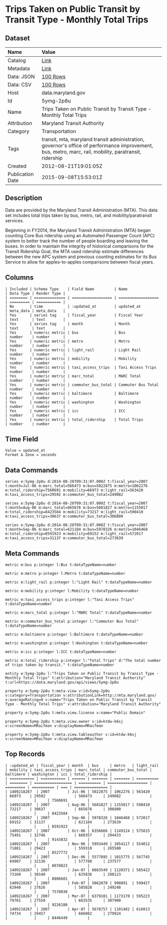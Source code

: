 # Trips Taken on Public Transit by Transit Type - Monthly Total Trips

## Dataset

| Name | Value |
| :--- | :---- |
| Catalog | [Link](https://catalog.data.gov/dataset/trips-taken-on-public-transit-by-transit-type-4abd1) |
| Metadata | [Link](https://data.maryland.gov/api/views/5ymg-2p8u) |
| Data: JSON | [100 Rows](https://data.maryland.gov/api/views/5ymg-2p8u/rows.json?max_rows=100) |
| Data: CSV | [100 Rows](https://data.maryland.gov/api/views/5ymg-2p8u/rows.csv?max_rows=100) |
| Host | data.maryland.gov |
| Id | 5ymg-2p8u |
| Name | Trips Taken on Public Transit by Transit Type - Monthly Total Trips |
| Attribution | Maryland Transit Authority |
| Category | Transportation |
| Tags | transit, mta, maryland transit administration, governor's office of performance improvement, bus, metro, marc, rail, mobility, paratransit, ridership |
| Created | 2012-08-21T19:01:05Z |
| Publication Date | 2015-09-08T15:53:01Z |

## Description

Data are provided by the Maryland Transit Administration (MTA). This data set includes total trips taken by bus, metro, rail, and mobility/paratransit services. 

Beginning in FY2014, the Maryland Transit Administration (MTA) began counting Core Bus ridership using an Automated Passenger Count (APC) system to better track the number of people boarding and leaving the buses. In order to maintain the integrity of historical comparisons for the Transit Ridership Goal, the MTA used ridership estimate differences between the new APC system and previous counting estimates for its Bus Service to allow for apples-to-apples comparisons between fiscal years.

## Columns

```ls
| Included | Schema Type    | Field Name         | Name               | Data Type | Render Type |
| ======== | ============== | ================== | ================== | ========= | =========== |
| No       | time           | :updated_at        | updated_at         | meta_data | meta_data   |
| Yes      | series tag     | fiscal_year        | Fiscal Year        | text      | text        |
| Yes      | series tag     | month              | Month              | text      | text        |
| Yes      | numeric metric | bus                | Bus                | number    | number      |
| Yes      | numeric metric | metro              | Metro              | number    | number      |
| Yes      | numeric metric | light_rail         | Light Rail         | number    | number      |
| Yes      | numeric metric | mobility           | Mobility           | number    | number      |
| Yes      | numeric metric | taxi_access_trips  | Taxi Access Trips  | number    | number      |
| Yes      | numeric metric | marc_total         | MARC Total         | number    | number      |
| Yes      | numeric metric | commuter_bus_total | Commuter Bus Total | number    | number      |
| Yes      | numeric metric | baltimore          | Baltimore          | number    | number      |
| Yes      | numeric metric | washington         | Washington         | number    | number      |
| Yes      | numeric metric | icc                | ICC                | number    | number      |
| Yes      | numeric metric | total_ridership    | Total Trips        | number    | number      |
```

## Time Field

```ls
Value = updated_at
Format & Zone = seconds
```

## Data Commands

```ls
series e:5ymg-2p8u d:2014-08-28T09:31:07.000Z t:fiscal_year=2007 t:month=Jul-06 m:marc_total=566473 m:bus=5022875 m:metro=1062276 m:total_ridership=7560691 m:mobility=66973 m:light_rail=563420 m:taxi_access_trips=29592 m:commuter_bus_total=249082

series e:5ymg-2p8u d:2014-08-28T09:31:07.000Z t:fiscal_year=2007 t:month=Aug-06 m:marc_total=665676 m:bus=5601827 m:metro=1155017 m:total_ridership=8423584 m:mobility=73217 m:light_rail=590410 m:taxi_access_trips=30637 m:commuter_bus_total=306800

series e:5ymg-2p8u d:2014-08-28T09:31:07.000Z t:fiscal_year=2007 t:month=Sep-06 m:marc_total=621184 m:bus=5978326 m:metro=1046468 m:total_ridership=8591923 m:mobility=69152 m:light_rail=572017 m:taxi_access_trips=31137 m:commuter_bus_total=273639
```

## Meta Commands

```ls
metric m:bus p:integer l:Bus t:dataTypeName=number

metric m:metro p:integer l:Metro t:dataTypeName=number

metric m:light_rail p:integer l:"Light Rail" t:dataTypeName=number

metric m:mobility p:integer l:Mobility t:dataTypeName=number

metric m:taxi_access_trips p:integer l:"Taxi Access Trips" t:dataTypeName=number

metric m:marc_total p:integer l:"MARC Total" t:dataTypeName=number

metric m:commuter_bus_total p:integer l:"Commuter Bus Total" t:dataTypeName=number

metric m:baltimore p:integer l:Baltimore t:dataTypeName=number

metric m:washington p:integer l:Washington t:dataTypeName=number

metric m:icc p:integer l:ICC t:dataTypeName=number

metric m:total_ridership p:integer l:"Total Trips" d:"The total number of trips taken by transit." t:dataTypeName=number

entity e:5ymg-2p8u l:"Trips Taken on Public Transit by Transit Type - Monthly Total Trips" t:attribution="Maryland Transit Authority" t:url=https://data.maryland.gov/api/views/5ymg-2p8u

property e:5ymg-2p8u t:meta.view v:id=5ymg-2p8u v:category=Transportation v:attributionLink=http://mta.maryland.gov/ v:averageRating=0 v:name="Trips Taken on Public Transit by Transit Type - Monthly Total Trips" v:attribution="Maryland Transit Authority"

property e:5ymg-2p8u t:meta.view.license v:name="Public Domain"

property e:5ymg-2p8u t:meta.view.owner v:id=ktdw-k6sj v:screenName=MRaifman v:displayName=MRaifman

property e:5ymg-2p8u t:meta.view.tableauthor v:id=ktdw-k6sj v:screenName=MRaifman v:displayName=MRaifman
```

## Top Records

```ls
| :updated_at | fiscal_year | month  | bus     | metro   | light_rail | mobility | taxi_access_trips | marc_total | commuter_bus_total | baltimore | washington | icc | total_ridership | 
| =========== | =========== | ====== | ======= | ======= | ========== | ======== | ================= | ========== | ================== | ========= | ========== | === | =============== | 
| 1409218267  | 2007        | Jul-06 | 5022875 | 1062276 | 563420     | 66973    | 29592             | 566473     | 249082             |           |            |     | 7560691         | 
| 1409218267  | 2007        | Aug-06 | 5601827 | 1155017 | 590410     | 73217    | 30637             | 665676     | 306800             |           |            |     | 8423584         | 
| 1409218267  | 2007        | Sep-06 | 5978326 | 1046468 | 572017     | 69152    | 31137             | 621184     | 273639             |           |            |     | 8591923         | 
| 1409218267  | 2007        | Oct-06 | 6356666 | 1149124 | 575015     | 75491    | 32746             | 660357     | 294433             |           |            |     | 9143832         | 
| 1409218267  | 2007        | Nov-06 | 5993449 | 1054117 | 554012     | 71881    | 29423             | 559310     | 265580             |           |            |     | 8527772         | 
| 1409218267  | 2007        | Dec-06 | 5577895 | 1015775 | 567745     | 69907    | 32136             | 577788     | 237577             |           |            |     | 8078823         | 
| 1409218267  | 2007        | Jan-07 | 6083549 | 1120371 | 585422     | 73160    | 30140             | 625836     | 288123             |           |            |     | 8806601         | 
| 1409218267  | 2007        | Feb-07 | 5062070 | 990891  | 599427     | 62940    | 27626             | 585828     | 249248             |           |            |     | 7578030         | 
| 1409218267  | 2007        | Mar-07 | 6379101 | 1173170 | 595223     | 79701    | 27558             | 663535     | 307900             |           |            |     | 9226188         | 
| 1409218267  | 2007        | Apr-07 | 5678757 | 1101482 | 616013     | 74734    | 29457             | 666082     | 279924             |           |            |     | 8446449         | 
```